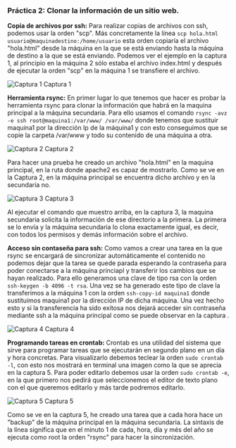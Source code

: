 ### Práctica 2: Clonar la información de un sitio web.

**Copia de archivos por ssh:** Para realizar copias de archivos con ssh, podemos usar la orden "scp". Más concretamente la línea `scp hola.html usuario@maquinadestino:/home/usuario` esta orden copiaría el archivo "hola.html" desde la máquina en la que se está enviando hasta la máquina de destino a la que se está enviando. Podemos ver el ejemplo en la captura 1, al principio en la máquina 2 sólo estaba el archivo index.html y después de ejecutar la orden "scp" en la máquina 1 se transfiere el archivo.

![Captura 1](http://i.imgur.com/hTTPzgy.jpg "Captura 1")
Captura 1

**Herramienta rsync:** En primer lugar lo que tenemos que hacer es probar la herramienta rsync para clonar la información que habrá en la maquina principal a la máquina secundaria. Para ello usamos el comando `rsync -avz -e ssh root@maquina1:/var/www/ /var/www/` donde tenemos que sustituir maquina1 por la dirección Ip de la máquina1 y con esto conseguimos que se copie la carpeta /var/www y todo su contenido de una máquina a otra. 

![Captura 2](http://i.imgur.com/wr83Xv4.jpg "Captura 2")
Captura 2

Para hacer una prueba he creado un archivo "hola.html" en la maquina principal, en la ruta donde apache2 es capaz de mostrarlo. Como se ve en la Captura 2, en la máquina principal se encuentra dicho archivo y en la secundaria no.

![Captura 3](http://i.imgur.com/Bl87ALt.jpg "Captura 3")
Captura 3

Al ejecutar el comando que muestro arriba, en la captura 3, la maquina secundaria solicita la información de ese directorio a la primera. La primera se lo envía y la máquina secundaria lo clona exactamente igual, es decir, con todos los permisos y demás información sobre el archivo.

**Acceso sin contaseña para ssh:** Como vamos a crear una tarea en la que rsync se encargará de sincronizar automáticamente el contenido no podemos dejar que la tarea se quede parada esperando la contraseña para poder conectarse a la máquina princiapl y transferir los cambios que se hayan realizado. Para ello generamos una clave de tipo rsa con la orden `ssh-keygen -b 4096 -t rsa`. Una vez se ha generado este tipo de clave la transferimos a la máquina 1 con la orden `ssh-copy-id maquina1` donde sustituimos maquina1 por la dirección IP de dicha máquina. Una vez hecho esto y si la transferencia ha sido exitosa nos dejará acceder sin contraseña mediante ssh a la máquina principal como se puede observar en la captura .

![Captura 4](http://i.imgur.com/6mWQcf0.jpg "Captura 4")
Captura 4

**Programando tareas en crontab:** Crontab es una utilidad del sistema que sirve para programar tareas que se ejecutarán en segundo plano en un día y hora concretas. Para visualizarlo debemos teclear la orden `sudo crontab -l`, con esto nos mostrará en terminal una imagen como la que se aprecia en la captura 5. Para poder editarlo debemos usar la orden `sudo crontab -e`, en la que primero nos pedirá que seleccionemos el editor de texto plano con el que queremos editarlo y más tarde podremos editarlo. 

![Captura 5](http://imgur.com/dc4xquC.jpg "Captura 5")
Captura 5

Como se ve en la captura 5, he creado una tarea que a cada hora hace un "backup" de la máquina principal en la máquina secundaria. La sintaxis de la línea significa que en el minuto 1 de cada, hora, día y més del año se ejecuta como root la orden "rsync" para hacer la sincronización.